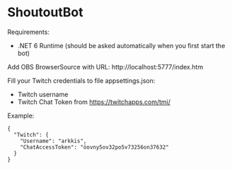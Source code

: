 # ShoutoutBot

Requirements:
- .NET 6 Runtime (should be asked automatically when you first start the bot)

Add OBS BrowserSource with URL: http://localhost:5777/index.htm

Fill your Twitch credentials to file appsettings.json:
- Twitch username
- Twitch Chat Token from https://twitchapps.com/tmi/

Example:
```
{
  "Twitch": {
    "Username": "arkkis",
    "ChatAccessToken": "öovny5ov32po5v73256on37632"
  }
}
```

